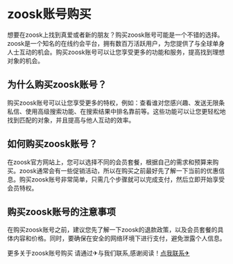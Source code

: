 # zoosk账号购买

想要在zoosk上找到真爱或者新的朋友？购买zoosk账号可能是一个不错的选择。zoosk是一个知名的在线约会平台，拥有数百万活跃用户，为您提供了与全球单身人士互动的机会。购买zoosk账号可以让您享受更多的功能和服务，提高找到理想对象的机会。

## 为什么购买zoosk账号？

购买zoosk账号可以让您享受更多的特权，例如：查看谁对您感兴趣、发送无限条私信、使用高级搜索功能、在搜索结果中排名靠前等。这些功能可以让您更轻松地找到匹配的对象，并且提高与他人互动的效率。

## 如何购买zoosk账号？

在zoosk官方网站上，您可以选择不同的会员套餐，根据自己的需求和预算来购买。zoosk通常会有一些促销活动，所以在购买之前最好先了解一下当前的优惠信息。购买zoosk账号非常简单，只需几个步骤就可以完成支付，然后立即开始享受会员特权。

## 购买zoosk账号的注意事项

在购买zoosk账号之前，建议您先了解一下zoosk的退款政策，以及会员套餐的具体内容和价格。同时，要确保在安全的网络环境下进行支付，避免泄露个人信息。

更多关于zoosk账号购买 请通过✈与我们联系,感谢阅读！[点我联系✈](https://pc.G208.com)